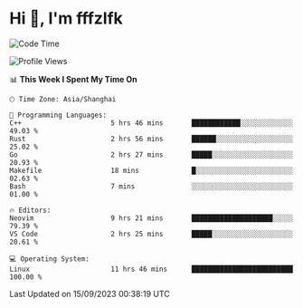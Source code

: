# Hi 👋, I'm fffzlfk

<!--START_SECTION:waka-->
![Code Time](http://img.shields.io/badge/Code%20Time-407%20hrs%2047%20mins-blue)

![Profile Views](http://img.shields.io/badge/Profile%20Views-0-blue)

📊 **This Week I Spent My Time On** 

```text
🕑︎ Time Zone: Asia/Shanghai

💬 Programming Languages: 
C++                      5 hrs 46 mins       ████████████░░░░░░░░░░░░░   49.03 % 
Rust                     2 hrs 56 mins       ██████░░░░░░░░░░░░░░░░░░░   25.02 % 
Go                       2 hrs 27 mins       █████░░░░░░░░░░░░░░░░░░░░   20.93 % 
Makefile                 18 mins             █░░░░░░░░░░░░░░░░░░░░░░░░   02.63 % 
Bash                     7 mins              ░░░░░░░░░░░░░░░░░░░░░░░░░   01.00 % 

🔥 Editors: 
Neovim                   9 hrs 21 mins       ████████████████████░░░░░   79.39 % 
VS Code                  2 hrs 25 mins       █████░░░░░░░░░░░░░░░░░░░░   20.61 % 

💻 Operating System: 
Linux                    11 hrs 46 mins      █████████████████████████   100.00 % 
```


 Last Updated on 15/09/2023 00:38:19 UTC
<!--END_SECTION:waka-->
